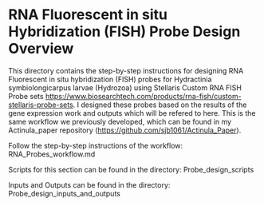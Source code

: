 # RNA Fluorescent in situ Hybridization (FISH) Probe Design Overview

This directory contains the step-by-step instructions for designing RNA Fluorescent in situ hybridization (FISH) probes for Hydractinia symbiolongicarpus larvae (Hydrozoa) using Stellaris Custom RNA FISH Probe sets https://www.biosearchtech.com/products/rna-fish/custom-stellaris-probe-sets. I designed these probes based on the results of the gene expression work and outputs which will be refered to here. This is the same workflow we previously developed, which can be found in my Actinula_paper repository (https://github.com/sjb1061/Actinula_Paper). 

Follow the step-by-step instructions of the workflow: RNA_Probes_workflow.md

Scripts for this section can be found in the directory: Probe_design_scripts

Inputs and Outputs can be found in the directory: Probe_design_inputs_and_outputs
